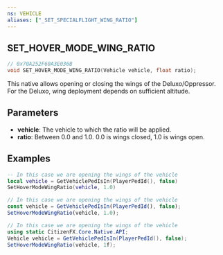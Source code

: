```yaml
---
ns: VEHICLE
aliases: ["_SET_SPECIALFLIGHT_WING_RATIO"]
---
```

## SET_HOVER_MODE_WING_RATIO

```c
// 0x70A252F60A3E036B
void SET_HOVER_MODE_WING_RATIO(Vehicle vehicle, float ratio);
```

This native allows opening or closing the wings of the Deluxo/Oppressor. For the Deluxo, wing deployment depends on sufficient altitude.


## Parameters
* **vehicle**: The vehicle to which the ratio will be applied.
* **ratio**: Between 0.0 and 1.0. 0.0 is wings closed, 1.0 is wings open.


## Examples

```lua
-- In this case we are opening the wings of the vehicle
local vehicle = GetVehiclePedIsIn(PlayerPedId(), false)
SetHoverModeWingRatio(vehicle, 1.0)
```

```js
// In this case we are opening the wings of the vehicle
const vehicle = GetVehiclePedIsIn(PlayerPedId(), false);
SetHoverModeWingRatio(vehicle, 1.0);
```

```cs
// In this case we are opening the wings of the vehicle
using static CitizenFX.Core.Native.API;
Vehicle vehicle = GetVehiclePedIsIn(PlayerPedId(), false);
SetHoverModeWingRatio(vehicle, 1f);
```
